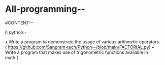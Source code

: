 # All-programming--
#CONTENT:--

 i) python:-

• Write a program to demonstrate the usage of various arithmetic operators.(
https://github.com/Sangram-tech/Python--/blob/main/FACTORIAL.py)
• Write a program that makes use of trigonometric functions available in math.(
